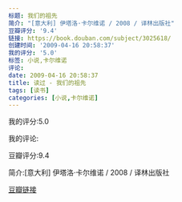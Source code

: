 ```yaml
---
标题: 我们的祖先
简介: "[意大利] 伊塔洛·卡尔维诺 / 2008 / 译林出版社"
豆瓣评分: '9.4'
链接: https://book.douban.com/subject/3025618/
创建时间: '2009-04-16 20:58:37'
我的评分: '5.0'
标签: 小说,卡尔维诺
评论:
date: 2009-04-16 20:58:37
title: 读过 - 我们的祖先
tags: [读书]
categories: [小说,卡尔维诺]
---
```


我的评分:5.0

我的评论:

豆瓣评分:9.4

简介:[意大利] 伊塔洛·卡尔维诺 / 2008 / 译林出版社

[豆瓣链接](https://book.douban.com/subject/3025618/)

